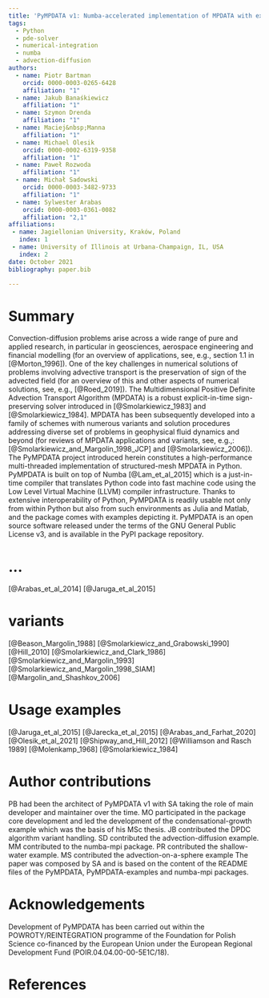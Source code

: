 ```yaml
---
title: 'PyMPDATA v1: Numba-accelerated implementation of MPDATA with examples in Python, Julia and Matlab'
tags:
  - Python
  - pde-solver 
  - numerical-integration 
  - numba 
  - advection-diffusion
authors:
  - name: Piotr Bartman
    orcid: 0000-0003-0265-6428
    affiliation: "1"
  - name: Jakub Banaśkiewicz
    affiliation: "1"
  - name: Szymon Drenda
    affiliation: "1"
  - name: Maciej&nbsp;Manna
    affiliation: "1"
  - name: Michael Olesik
    orcid: 0000-0002-6319-9358
    affiliation: "1"
  - name: Paweł Rozwoda
    affiliation: "1"
  - name: Michał Sadowski
    orcid: 0000-0003-3482-9733
    affiliation: "1"
  - name: Sylwester Arabas
    orcid: 0000-0003-0361-0082
    affiliation: "2,1"
affiliations:
 - name: Jagiellonian University, Kraków, Poland 
   index: 1
 - name: University of Illinois at Urbana-Champaign, IL, USA
   index: 2
date: October 2021
bibliography: paper.bib

---
```


# Summary

Convection-diffusion problems arise across a wide range of pure and applied research,
  in particular in geosciences, aerospace engineering and financial modelling
  (for an overview of applications, see, e.g., section 1.1 in [@Morton_1996]).
One of the key challenges in numerical solutions of problems involving advective transport is
  the preservation of sign of the advected field (for an overview of this and other
  aspects of numerical solutions, see, e.g., [@Roed_2019]).
The Multidimensional Positive Definite Advection Transport Algorithm (MPDATA) is a robust 
  explicit-in-time sign-preserving solver introduced in [@Smolarkiewicz_1983] and [@Smolarkiewicz_1984].
MPDATA has been subsequently developed into a family of schemes with numerous variants 
  and solution procedures addressing diverse set of problems in geophysical fluid dynamics and beyond
  (for reviews of MPDATA applications and variants, see, e.g.,: [@Smolarkiewicz_and_Margolin_1998_JCP] and 
  [@Smolarkiewicz_2006]).
The PyMPDATA project introduced herein constitutes a high-performance multi-threaded implementation of
  structured-mesh MPDATA in Python.
PyMPDATA is built on top of Numba [@Lam_et_al_2015] which is a just-in-time compiler 
  that translates Python code into fast machine code using the Low Level Virtual Machine (LLVM)
  compiler infrastructure.
Thanks to extensive interoperability of Python, PyMPDATA is readily usable not only from within Python
  but also from such environments as Julia and Matlab, and the package comes with examples depicting it.
PyMPDATA is an open source software released under the terms of the GNU General Public License v3,
  and is available in the PyPI package repository.

# ...

[@Arabas_et_al_2014]
[@Jaruga_et_al_2015]
  
# variants
  
[@Beason_Margolin_1988]
[@Smolarkiewicz_and_Grabowski_1990]
[@Hill_2010]
[@Smolarkiewicz_and_Clark_1986]
[@Smolarkiewicz_and_Margolin_1993]
[@Smolarkiewicz_and_Margolin_1998_SIAM]
[@Margolin_and_Shashkov_2006]

# Usage examples

[@Jaruga_et_al_2015]
[@Jarecka_et_al_2015]
[@Arabas_and_Farhat_2020]
[@Olesik_et_al_2021]
[@Shipway_and_Hill_2012]
[@Williamson and Rasch 1989]
[@Molenkamp_1968]
[@Smolarkiewicz_1984]

# Author contributions

PB had been the architect of PyMPDATA v1 with SA taking the role of main developer and maintainer over the time.
MO participated in the package core development and led the development of the condensational-growth example which was the basis of his MSc thesis.
JB contributed the DPDC algorithm variant handling.
SD contributed the advection-diffusion example.
MM contributed to the numba-mpi package.
PR contributed the shallow-water example.
MS contributed the advection-on-a-sphere example
The paper was composed by SA and is based on the content of the README files of the PyMPDATA, PyMPDATA-examples and numba-mpi packages.

# Acknowledgements

Development of PyMPDATA has been carried out within the POWROTY/REINTEGRATION programme of the Foundation for Polish Science co-financed by the European Union under the European Regional Development Fund (POIR.04.04.00-00-5E1C/18).

# References
